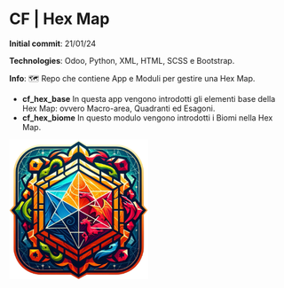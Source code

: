 # CF | Hex Map
**Initial commit**: 21/01/24

**Technologies**: Odoo, Python, XML, HTML, SCSS e Bootstrap.

**Info**: :world_map: Repo che contiene App e Moduli per gestire una Hex Map.  
- **cf_hex_base** In questa app vengono introdotti gli elementi base della Hex Map: ovvero Macro-area, Quadranti ed Esagoni.
- **cf_hex_biome** In questo modulo vengono introdotti i Biomi nella Hex Map.

<img src="cf_hex_base/static/description/icon.png" width="250"/>
